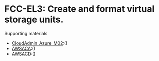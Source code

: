 # FCC-EL3: Create and format virtual storage units. 

Supporting materials

* [CloudAdmin_Azure_M02]():()
* [AWSACA]():()
* [AWSACD]():()

						
